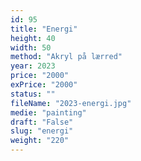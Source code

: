 ```yaml
---
id: 95
title: "Energi"
height: 40
width: 50
method: "Akryl på lærred"
year: 2023
price: "2000"
exPrice: "2000"
status: ""
fileName: "2023-energi.jpg"
medie: "painting"
draft: "False"
slug: "energi"
weight: "220"
---
```

